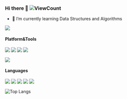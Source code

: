 ### Hi there 👋 ![ViewCount](https://views.whatilearened.today/views/github/locez/locez.svg)

<!--
**locez/locez** is a ✨ _special_ ✨ repository because its `README.md` (this file) appears on your GitHub profile.

Here are some ideas to get you started:

- 🔭 I’m currently working on ...
- 🌱 I’m currently learning ...
- 👯 I’m looking to collaborate on ...
- 🤔 I’m looking for help with ...
- 💬 Ask me about ...
- 📫 How to reach me: ...
- 😄 Pronouns: ...
- ⚡ Fun fact: ...
-->

- 🌱 I’m currently learning Data Structures and Algorithms

![](https://github-readme-stats.vercel.app/api?username=locez&show_icons=true)



#### Platform&Tools

[![](https://img.shields.io/badge/Archlinux-Stable-blue?style=flat-square&logo=Archlinux)](https://www.archlinux.org/)
[![](https://img.shields.io/badge/Gentoo-Stable-purple?style=flat-square&logo=Gentoo)](https://www.gentoo.org/)
[![](https://img.shields.io/badge/Visual%20Studio%20%20-Code-blue?style=flat-square&logo=visualstudiocode&logoColor=white)](https://code.visualstudio.com/)
[![](https://img.shields.io/badge/Windows-10-2376bc?style=flat-square&logo=windows&logoColor=white)](https://www.microsoft.com/windows/get-windows-10)


[![](https://img.shields.io/badge/-Docker-2496ED?style=flat-square&logo=docker&logoColor=ffffff)](https://www.docker.com/)


#### Languages

[![](https://img.shields.io/badge/-Rust-black?style=flat-square&logo=rust)](https://www.rust-lang.org/)
[![](https://img.shields.io/badge/-CPP-critical?style=flat-square&logo=cplusplus)](https://en.cppreference.com)
[![](https://img.shields.io/badge/-Go-00ADD8?style=flat-square&logo=go&logoColor=white)](https://golang.org/)
[![](https://img.shields.io/badge/-Ruby-red?style=flat-square&logo=ruby&logoColor=white)](https://www.ruby-lang.org/)
[![](https://img.shields.io/badge/-Python-3776AB?style=flat-square&logo=python&logoColor=white)](https://www.python.org/)

![Top Langs](https://github-readme-stats.vercel.app/api/top-langs/?username=locez&layout=compact&hide=html,css)

